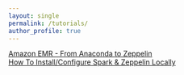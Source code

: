 ```yaml
---
layout: single
permalink: /tutorials/
author_profile: true
---
```


[Amazon EMR - From Anaconda to Zeppelin](https://dziganto.github.io/zeppelin/spark/zeppelinhub/emr/anaconda/tensorflow/shiro/s3/theano/bootstrap%20script/EMR-From-Scratch/)  
[How To Install/Configure Spark & Zeppelin Locally](https://dziganto.github.io/anaconda/shiro/spark/zeppelin/zeppelinhub/How-To-Install-Spark-And-Zeppelin-Locally/)
